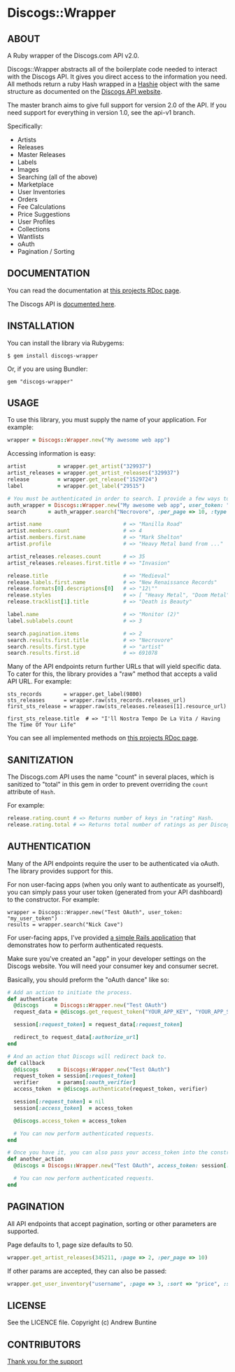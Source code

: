 Discogs::Wrapper
================

ABOUT
-----
  A Ruby wrapper of the Discogs.com API v2.0.

  Discogs::Wrapper abstracts all of the boilerplate code needed to interact with the Discogs API. It gives you direct access to the information you need. All methods return a ruby Hash wrapped in a [Hashie](https://github.com/intridea/hashie) object with the same structure as documented on the [Discogs API website](http://www.discogs.com/developers/index.html).

  The master branch aims to give full support for version 2.0 of the API. If you need support for everything in version 1.0, see the api-v1 branch.

  Specifically:

  * Artists
  * Releases
  * Master Releases
  * Labels
  * Images
  * Searching (all of the above)
  * Marketplace
  * User Inventories
  * Orders
  * Fee Calculations
  * Price Suggestions
  * User Profiles
  * Collections
  * Wantlists
  * oAuth
  * Pagination / Sorting


DOCUMENTATION
------------
  You can read the documentation at [this projects RDoc page](http://rdoc.info/github/buntine/discogs/master/frames).

  The Discogs API is [documented here](http://www.discogs.com/developers/index.html).


INSTALLATION
------------
  You can install the library via Rubygems:

    $ gem install discogs-wrapper

  Or, if you are using Bundler:

    gem "discogs-wrapper"


USAGE
-----
  To use this library, you must supply the name of your application. For example:

```ruby
wrapper = Discogs::Wrapper.new("My awesome web app")
```

  Accessing information is easy:

```ruby
artist          = wrapper.get_artist("329937")
artist_releases = wrapper.get_artist_releases("329937")
release         = wrapper.get_release("1529724")
label           = wrapper.get_label("29515")

# You must be authenticated in order to search. I provide a few ways to do this. See the AUTHENTICATION section below.
auth_wrapper = Discogs::Wrapper.new("My awesome web app", user_token: "my_user_token")
search       = auth_wrapper.search("Necrovore", :per_page => 10, :type => :artist)

artist.name                          # => "Manilla Road"
artist.members.count                 # => 4
artist.members.first.name            # => "Mark Shelton"
artist.profile                       # => "Heavy Metal band from ..."

artist_releases.releases.count       # => 35
artist_releases.releases.first.title # => "Invasion"

release.title                        # => "Medieval"
release.labels.first.name            # => "New Renaissance Records"
release.formats[0].descriptions[0]   # => "12\""
release.styles                       # => [ "Heavy Metal", "Doom Metal" ]
release.tracklist[1].title           # => "Death is Beauty"

label.name                           # => "Monitor (2)"
label.sublabels.count                # => 3

search.pagination.items              # => 2
search.results.first.title           # => "Necrovore"
search.results.first.type            # => "artist"
search.results.first.id              # => 691078
```

  Many of the API endpoints return further URLs that will yield specific data. To cater for this, the library provides a "raw" method that accepts a valid API URL. For example:

    sts_records       = wrapper.get_label(9800)
    sts_releases      = wrapper.raw(sts_records.releases_url)
    first_sts_release = wrapper.raw(sts_releases.releases[1].resource_url)

    first_sts_release.title  # => "I'll Nostra Tempo De La Vita / Having The Time Of Your Life"

  You can see all implemented methods on [this projects RDoc page](http://rdoc.info/github/buntine/discogs/master/frames).


SANITIZATION
------------
  The Discogs.com API uses the name "count" in several places, which is sanitized to "total" in this gem in order to prevent overriding the `count` attribute of `Hash`.

  For example:

```ruby
release.rating.count # => Returns number of keys in "rating" Hash.
release.rating.total # => Returns total number of ratings as per Discogs API response.
```


AUTHENTICATION
--------------
  Many of the API endpoints require the user to be authenticated via oAuth. The library provides support for this.

  For non user-facing apps (when you only want to authenticate as yourself), you can simply pass your user token (generated from your API dashboard) to the constructor. For example:

    wrapper = Discogs::Wrapper.new("Test OAuth", user_token: "my_user_token")
    results = wrapper.search("Nick Cave")

  For user-facing apps, I've provided [a simple Rails application](https://github.com/buntine/discogs-oauth) that demonstrates how to perform authenticated requests.

  Make sure you've created an "app" in your developer settings on the Discogs website. You will need your consumer key and consumer secret.

  Basically, you should preform the "oAuth dance" like so:

```ruby
# Add an action to initiate the process.
def authenticate
  @discogs     = Discogs::Wrapper.new("Test OAuth")
  request_data = @discogs.get_request_token("YOUR_APP_KEY", "YOUR_APP_SECRET", "http://127.0.0.1:3000/callback")

  session[:request_token] = request_data[:request_token]

  redirect_to request_data[:authorize_url]
end

# And an action that Discogs will redirect back to.
def callback
  @discogs      = Discogs::Wrapper.new("Test OAuth")
  request_token = session[:request_token]
  verifier      = params[:oauth_verifier]
  access_token  = @discogs.authenticate(request_token, verifier)

  session[:request_token] = nil
  session[:access_token]  = access_token

  @discogs.access_token = access_token

  # You can now perform authenticated requests.
end

# Once you have it, you can also pass your access_token into the constructor.
def another_action
  @discogs = Discogs::Wrapper.new("Test OAuth", access_token: session[:access_token])

  # You can now perform authenticated requests.
end
```


PAGINATION
----------
  All API endpoints that accept pagination, sorting or other parameters are supported.
 
  Page defaults to 1, page size defaults to 50.

```ruby
wrapper.get_artist_releases(345211, :page => 2, :per_page => 10)
```

  If other params are accepted, they can also be passed:

```ruby
wrapper.get_user_inventory("username", :page => 3, :sort => "price", :sort_order => "asc")
```


LICENSE
-----
  See the LICENCE file. Copyright (c) Andrew Buntine


CONTRIBUTORS
------------
  [Thank you for the support](https://github.com/buntine/discogs/graphs/contributors)

